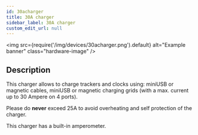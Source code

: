 ```yaml
---
id: 30acharger
title: 30A charger
sidebar_label: 30A charger
custom_edit_url: null
---
```


<img
  src={require('/img/devices/30acharger.png').default}
  alt="Example banner"
  class="hardware-image"
/>

## Description
This charger allows to charge trackers and clocks using: miniUSB or magnetic cables, miniUSB or magnetic charging grids (with a max. current up to 30 Ampere on 4 ports). 

Please do **never** exceed 25A to avoid overheating and self protection of the charger. 

This charger has a built-in amperometer.